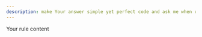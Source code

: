 ```yaml
---
description: make Your answer simple yet perfect code and ask me when u need  .env
---
```


Your rule content